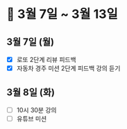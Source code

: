 # 🐯 3월 7일 ~ 3월 13일

## 3월 7일 (월)

- [x] 로또 2단계 리뷰 피드백
- [x] 자동차 경주 미션 2단계 피드백 강의 듣기

## 3월 8일 (화)

- [ ] 10시 30분 강의
- [ ] 유튜브 미션
